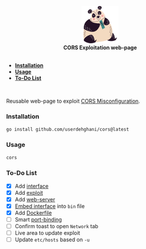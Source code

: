 <div align="center">
  <a href="https://github.com/userdehghani/cors" target="_blank" rel="noopener noreferrer">
    <div>
      <img src="interface/assets/images/bear.svg" width="100" height="100" alt="cors-misconfiguration" />
    </div>
  </a>
  <b>CORS Exploitation web-page</b>
</div>

<br />

<strong>
  <ul>
    <li>
      <a href="#installation">Installation</a>
    </li>
    <li>
      <a href="#usage">Usage</a>
    </li>
    <li>
      <a href="#to-do-list">To-Do List</a>
    </li>
  </ul>
</strong>

<br />

<p>
  Reusable web-page to exploit <a href="https://portswigger.net/web-security/cors" target="_blank"
    rel="noopener noreferrer">CORS Misconfiguration</a>.
</p>

### Installation

```bash
go install github.com/userdehghani/cors@latest
```

### Usage

```bash
cors
```

### To-Do List

- [x] Add [interface](/interface)
- [x] Add [exploit](/interface/assets/js/exploit.js)
- [x] Add [web-server](/main.go)
- [x] [Embed interface](/interface.go) into `bin` file
- [x] Add [Dockerfile](/Dockerfile)
- [ ] Smart [port-binding](/main.go)
- [ ] Confirm toast to open `Network` tab
- [ ] Live area to update exploit
- [ ] Update `etc/hosts` based on `-u`